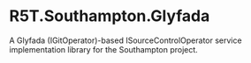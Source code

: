 # R5T.Southampton.Glyfada
A Glyfada (IGitOperator)-based ISourceControlOperator service implementation library for the Southampton project.
